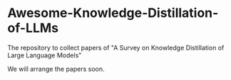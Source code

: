# Awesome-Knowledge-Distillation-of-LLMs

The repository to collect papers of "A Survey on Knowledge Distillation of Large Language Models"

We will arrange the papers soon.
